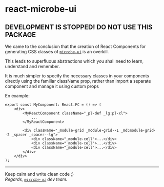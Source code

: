 # react-microbe-ui

## DEVELOPMENT IS STOPPED! DO NOT USE THIS PACKAGE

We came to the conclusion that the creation of React Components for generating CSS classes of [`microbe-ui`](https://github.com/microbe-ui/microbe-ui) is an overkill. 

This leads to superfluous abstractions which you shall need to learn, understand and remember.

It is much simpler to specify the necessary classes in your components directly using the familiar className prop, rather than import a separate component and manage it using custom props

En example:

```tsx
export const MyComponent: React.FC = () => (
    <div>
        <MyReactComponent className="_pl-def _lg:pl-xl">
            ...
        </MyReactComponent>
    
        <div className="_module-grid _module-grid--1 _md:module-grid--2 _spacer _spacer--lg">
            <div className="_module-cell">...</div>
            <div className="_module-cell">...</div>
            <div className="_module-cell">...</div>
        </div>
    </div>
);
```

---

Keep calm and write clean code ;)  
_Regards, [`microbe-ui`](https://github.com/microbe-ui/microbe-ui) dev team._
